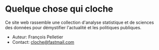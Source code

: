 # Quelque chose qui cloche

Ce site web rassemble une collection d'analyse statistique et de sciences des données pour démystifier l'actualité et les politiques publiques.

* Auteur: François Pelletier
* Contact: [cloche@fastmail.com](mailto:cloche@fastmail.com)

